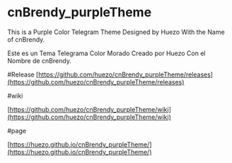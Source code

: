# cnBrendy_purpleTheme
 This is a Purple Color Telegram Theme Designed by Huezo With the Name of cnBrendy.
 
Este es un Tema Telegrama Color Morado Creado por Huezo Con el Nombre de cnBrendy.

#Release
[https://github.com/huezo/cnBrendy_purpleTheme/releases](https://github.com/huezo/cnBrendy_purpleTheme/releases)


#wiki

[https://github.com/huezo/cnBrendy_purpleTheme/wiki](https://github.com/huezo/cnBrendy_purpleTheme/wiki)


#page

[https://huezo.github.io/cnBrendy_purpleTheme/](https://huezo.github.io/cnBrendy_purpleTheme/)
